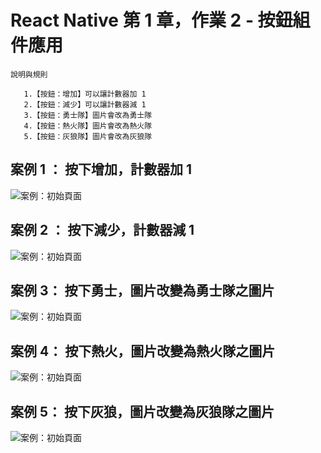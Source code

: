 # React Native 第 1 章，作業 2 - 按鈕組件應用


    說明與規則
    
       1.【按鈕：增加】可以讓計數器加 1
       2.【按鈕：減少】可以讓計數器減 1
       3.【按鈕：勇士隊】圖片會改為勇士隊
       4.【按鈕：熱火隊】圖片會改為熱火隊
       5.【按鈕：灰狼隊】圖片會改為灰狼隊
    


## 案例 1 ： 按下增加，計數器加 1 
![案例：初始頁面](./screenshot/1-2-1.png)

## 案例 2 ： 按下減少，計數器減 1 
![案例：初始頁面](./screenshot/1-2-3.png)

## 案例 3： 按下勇士，圖片改變為勇士隊之圖片
![案例：初始頁面](./screenshot/1-2-2.png)

## 案例 4： 按下熱火，圖片改變為熱火隊之圖片
![案例：初始頁面](./screenshot/1-2-4.png)

## 案例 5： 按下灰狼，圖片改變為灰狼隊之圖片
![案例：初始頁面](./screenshot/1-2-5.png)